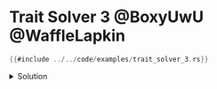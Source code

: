 # Trait Solver 3 @BoxyUwU @WaffleLapkin

```rust
{{#include ../../code/examples/trait_solver_3.rs}}
```

<details>
<summary>Solution</summary>

```
   Compiling code v0.1.0 (.../rust-quiz/code)
    Finished `dev` profile [unoptimized + debuginfo] target(s) in 0.29s
     Running `target/debug/examples/trait_solver_3`
thread 'main' panicked at examples/trait_solver_3.rs:12:9:
not yet implemented: not important for the example
note: run with `RUST_BACKTRACE=1` environment variable to display a backtrace
```

Yeah. This actually runs. 

(:

The compiler does not check "Well Formedness" of traits in trait objects, so `dyn Trait<[u8]>` does not produce an error, even though `[u8]` is **not** `Sized`.

This is might be unsound, but no one come up with an example of causing UB in safe code with this.
At the very least, this is unexpected.

</details>
